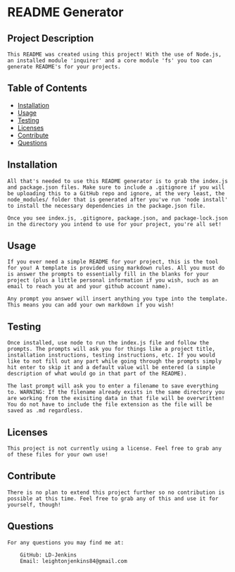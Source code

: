 # <p>README Generator<span style='float: right;'></span></p>


## Project Description

    This README was created using this project! With the use of Node.js, an installed module 'inquirer' and a core module 'fs' you too can generate README's for your projects.

## Table of Contents

*   [Installation](#installation)
*   [Usage](#usage)
*   [Testing](#testing)
*   [Licenses](#licenses)
*   [Contribute](#contribute)
*   [Questions](#questions)

## Installation

    All that's needed to use this README generator is to grab the index.js and package.json files. Make sure to include a .gitignore if you will be uploading this to a GitHub repo and ignore, at the very least, the node_modules/ folder that is generated after you've run 'node install' to install the necessary dependencies in the package.json file.

    Once you see index.js, .gitignore, package.json, and package-lock.json in the directory you intend to use for your project, you're all set!

## Usage

    If you ever need a simple README for your project, this is the tool for you! A template is provided using markdown rules. All you must do is answer the prompts to essentially fill in the blanks for your project (plus a little personal information if you wish, such as an email to reach you at and your github account name).

    Any prompt you answer will insert anything you type into the template. This means you can add your own markdown if you wish!
    

## Testing

    Once installed, use node to run the index.js file and follow the prompts. The prompts will ask you for things like a project title, installation instructions, testing instructions, etc. If you would like to not fill out any part while going through the prompts simply hit enter to skip it and a default value will be entered (a simple description of what would go in that part of the README).

    The last prompt will ask you to enter a filename to save everything to. WARNING: If the filename already exists in the same directory you are working from the exisiting data in that file will be overwritten! You do not have to include the file extension as the file will be saved as .md regardless.

## Licenses

    This project is not currently using a license. Feel free to grab any of these files for your own use!

## Contribute

    There is no plan to extend this project further so no contribution is possible at this time. Feel free to grab any of this and use it for yourself, though!

## Questions

    For any questions you may find me at:

        GitHub: LD-Jenkins
        Email: leightonjenkins84@gmail.com